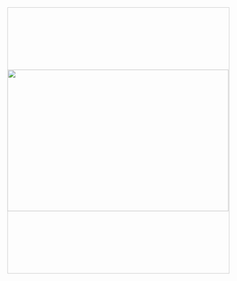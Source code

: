 <div style="
  width: 500px; 
  height: 600px; 
  display: flex; 
  justify-content: center; 
  align-items: center; 
  transform: rotate(360deg); 
  border: 1px solid #ccc; 
">
<p>
  <img 
    align="left" 
    src="https://user-images.githubusercontent.com/74038190/216655813-c9147cb2-cfee-4955-b591-52cac08f1f60.gif" 
    width="500" 
    height="320"  
    style="
      transform: rotate(360deg); /* 1 full rotation */
      object-fit: fit; 
      display: block; /* inline-block or block recommended for object-fit */
      border-radius: 0; /* if you want to reset border radius */
    "
  />
</p>
</div>


<!--
**shiro-max/shiro-max** is a ✨ _special_ ✨ repository because its `README.md` (this file) appears on your GitHub profile.

Here are some ideas to get you started:

- 🔭 I’m currently working on ...
- 🌱 I’m currently learning ...
- 👯 I’m looking to collaborate on ...
- 🤔 I’m looking for help with ...
- 💬 Ask me about ...
- 📫 How to reach me: ...
- 😄 Pronouns: ...
- ⚡ Fun fact: ...
-->
